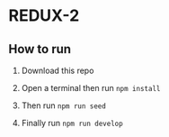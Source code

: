 # REDUX-2

## How to run

1. Download this repo

2. Open a terminal then run `npm install`

3. Then run `npm run seed`

4. Finally run `npm run develop`
